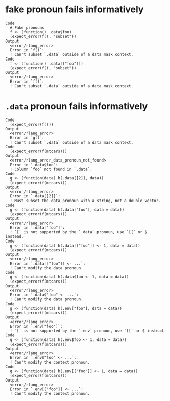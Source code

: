 # fake pronoun fails informatively

    Code
      # Fake pronouns
      f <- (function() .data$foo)
      (expect_error(f(), "subset"))
    Output
      <error/rlang_error>
      Error in `f()`:
      ! Can't subset `.data` outside of a data mask context.
    Code
      f <- (function() .data[["foo"]])
      (expect_error(f(), "subset"))
    Output
      <error/rlang_error>
      Error in `f()`:
      ! Can't subset `.data` outside of a data mask context.

# `.data` pronoun fails informatively

    Code
      (expect_error(f()))
    Output
      <error/rlang_error>
      Error in `g()`:
      ! Can't subset `.data` outside of a data mask context.
    Code
      (expect_error(f(mtcars)))
    Output
      <error/rlang_error_data_pronoun_not_found>
      Error in `.data$foo`:
      ! Column `foo` not found in `.data`.
    Code
      g <- (function(data) h(.data[[2]], data))
      (expect_error(f(mtcars)))
    Output
      <error/rlang_error>
      Error in `.data[[2]]`:
      ! Must subset the data pronoun with a string, not a double vector.
    Code
      g <- (function(data) h(.data["foo"], data = data))
      (expect_error(f(mtcars)))
    Output
      <error/rlang_error>
      Error in `.data["foo"]`:
      ! `[` is not supported by the `.data` pronoun, use `[[` or $ instead.
    Code
      g <- (function(data) h(.data[["foo"]] <- 1, data = data))
      (expect_error(f(mtcars)))
    Output
      <error/rlang_error>
      Error in `.data[["foo"]] <- ...`:
      ! Can't modify the data pronoun.
    Code
      g <- (function(data) h(.data$foo <- 1, data = data))
      (expect_error(f(mtcars)))
    Output
      <error/rlang_error>
      Error in `.data$"foo" <- ...`:
      ! Can't modify the data pronoun.
    Code
      g <- (function(data) h(.env["foo"], data = data))
      (expect_error(f(mtcars)))
    Output
      <error/rlang_error>
      Error in `.env["foo"]`:
      ! `[` is not supported by the `.env` pronoun, use `[[` or $ instead.
    Code
      g <- (function(data) h(.env$foo <- 1, data = data))
      (expect_error(f(mtcars)))
    Output
      <error/rlang_error>
      Error in `.env$"foo" <- ...`:
      ! Can't modify the context pronoun.
    Code
      g <- (function(data) h(.env[["foo"]] <- 1, data = data))
      (expect_error(f(mtcars)))
    Output
      <error/rlang_error>
      Error in `.env[["foo"]] <- ...`:
      ! Can't modify the context pronoun.

